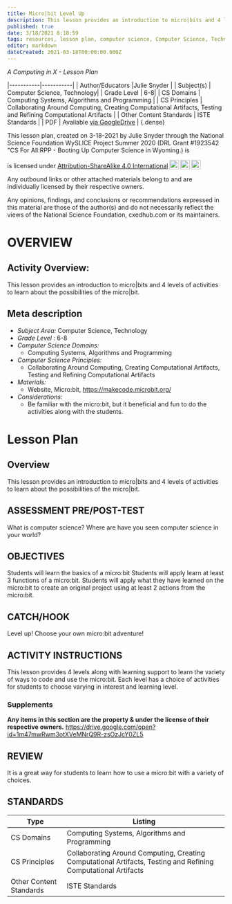 ```yaml
---
title: Micro|bit Level Up
description: This lesson provides an introduction to micro|bits and 4 levels of activities to learn about the possibilities of the micro|bit.
published: true
date: 3/18/2021 8:18:59
tags: resources, lesson plan, computer science, Computer Science, Technology 
editor: markdown
dateCreated: 2021-03-18T00:00:00.000Z
---
```

*A Computing in X - Lesson Plan*

|-----------|-----------|
| Author/Educators |Julie Snyder |
| Subject(s) | Computer Science, Technology|
| Grade Level | 6-8|
| CS Domains | Computing Systems, Algorithms and Programming |
| CS Principles | Collaborating Around Computing, Creating Computational Artifacts, Testing and Refining Computational Artifacts |
| Other Content Standards | ISTE Standards | 
| PDF | Available [via GoogleDrive]() |
{.dense}






This lesson plan, created on 3-18-2021 by Julie Snyder through the National Science Foundation WySLICE Project Summer 2020 (DRL Grant #1923542 "CS For All:RPP - Booting Up Computer Science in Wyoming.) is  <p xmlns:cc="http://creativecommons.org/ns#" >  is licensed under <a href="http://creativecommons.org/licenses/by-sa/4.0/?ref=chooser-v1" target="_blank" rel="license noopener noreferrer" style="display:inline-block;">Attribution-ShareAlike 4.0 International<img style="height:22px!important;margin-left:3px;vertical-align:text-bottom;" src="https://mirrors.creativecommons.org/presskit/icons/cc.svg?ref=chooser-v1"><img style="height:22px!important;margin-left:3px;vertical-align:text-bottom;" src="https://mirrors.creativecommons.org/presskit/icons/by.svg?ref=chooser-v1"><img style="height:22px!important;margin-left:3px;vertical-align:text-bottom;" src="https://mirrors.creativecommons.org/presskit/icons/sa.svg?ref=chooser-v1"></a></p>


Any outbound links or other attached materials belong to and are individually licensed by their respective owners. 


Any opinions, findings, and conclusions or recommendations expressed in this material are those of the author(s) and do not necessarily reflect the views of the National Science Foundation, cxedhub.com or its maintainers.


# OVERVIEW
## Activity Overview:  
This lesson provides an introduction to micro|bits and 4 levels of activities to learn about the possibilities of the micro|bit.
## Meta description
+ *Subject Area:* Computer Science, Technology 
+ *Grade Level :* 6-8 
+ *Computer Science Domains:*
   + Computing Systems, Algorithms and Programming
+ *Computer Science Principles:*
   + Collaborating Around Computing, Creating Computational Artifacts, Testing and Refining Computational Artifacts
+ *Materials:* 
   + Website, Micro:bit, https://makecode.microbit.org/
+ *Considerations:*
   + Be familiar with the micro:bit, but it beneficial and fun to do the activities along with the students.


# Lesson Plan
## Overview
This lesson provides an introduction to micro|bits and 4 levels of activities to learn about the possibilities of the micro|bit.
## ASSESSMENT PRE/POST-TEST
What is computer science? Where are have you seen computer science in your world?
## OBJECTIVES
Students will learn the basics of a micro:bit
Students will apply learn at least 3 functions of a micro:bit.
Students will apply what they have learned on the micro:bit to create an original project using at least 2 actions from the micro:bit.


## CATCH/HOOK
Level up! Choose your own micro:bit adventure!


## ACTIVITY INSTRUCTIONS
This lesson provides 4 levels along with learning support to learn the variety of ways to code and use the micro:bit. Each level has a choice of activities for students to choose varying in interest and learning level.


### Supplements
**Any items in this section are the property & under the license of their respective owners.**
https://drive.google.com/open?id=1m47mwRwm3otXVeMNrQ9R-zsOzJcY0ZL5




## REVIEW
It is a great way for students to learn how to use a micro:bit with a variety of choices.
## STANDARDS        
| Type | Listing | 
|-----------|-----------|
| CS Domains  | Computing Systems, Algorithms and Programming|
| CS Principles   | Collaborating Around Computing, Creating Computational Artifacts, Testing and Refining Computational Artifacts|
| Other Content Standards | ISTE Standards  |